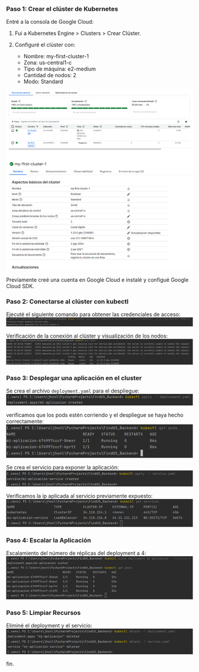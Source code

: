 ### Paso 1: Crear el clúster de Kubernetes

Entré a la consola de Google Cloud:
1. Fui a Kubernetes Engine > Clusters > Crear Clúster.

2. Configuré el clúster con:
   - Nombre: my-first-cluster-1
   - Zona: us-central1-c
   - Tipo de máquina: e2-medium
   - Cantidad de nodos: 2
   - Modo: Standard
   
![img.png](imagenes_README/img.png)
![img_2.png](imagenes_README/img_2.png)

Previamente creé una cuenta en Google Cloud e instalé y configué Google Cloud SDK.

### Paso 2: Conectarse al clúster con kubectl
Ejecuté el siguiente comando para obtener las credenciales de acceso:
![img_1.png](imagenes_README/img_1.png)

Verificación de la conexión al clúster y visualización de los nodos:
![img_3.png](imagenes_README/img_3.png)

### Paso 3: Desplegar una aplicación en el cluster
Se crea el archivo `deployment.yaml` para el despliegue:
![img_4.png](imagenes_README/img_4.png)

verificamos que los pods estén corriendo y el despliegue se haya hecho correctamente:
![img_5.png](imagenes_README/img_5.png)

Se crea el servicio para exponer la aplicación:
![img_6.png](imagenes_README/img_6.png)

Verificamos la ip aplicada al servicio previamente expuesto:
![img_7.png](imagenes_README/img_7.png)

### Paso 4: Escalar la Aplicación

Escalamiento del número de réplicas del deployment a 4:
![img_8.png](imagenes_README/img_8.png)

### Paso 5: Limpiar Recursos

Eliminé el deployment y el servicio:
![img_9.png](imagenes_README/img_9.png)


fin.